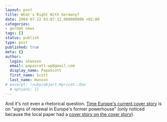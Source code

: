 ```yaml
---
layout: post
title: What's Right With Germany?
date: 2004-07-22 03:07:12.000000000 +02:00
categories:
- german news
tags: []
status: publish
type: post
published: true
meta: {}
author:
  login: shanson
  email: papascott-wp@gmail.com
  display_name: PapaScott
  first_name: Scott
  last_name: Hanson
# excerpt: !ruby/object:Hpricot::Doc
  # options: {}
---
```

<p>And it's not even a rhetorical question. <a href="http://www.time.com/time/europe/html/040726/" title="TIMEeurope Magazine | What's Right With Germany?">Time Europe's current cover story</a> is on "signs of renewal in Europe's former powerhouse" (only noticed because the local paper had a <a href="http://www.abendblatt.de/daten/2004/07/21/320396.html" title="Ausland sieht Deutschland im Aufwind">cover story on the cover story</a>).</p>
